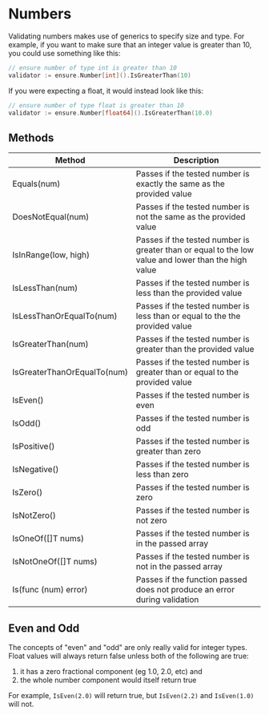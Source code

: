 # Numbers

Validating numbers makes use of generics to specify size and type.  For example,
if you want to make sure that an integer value is greater than 10, you could use
something like this:

```go
// ensure number of type int is greater than 10
validator := ensure.Number[int]().IsGreaterThan(10)
```

If you were expecting a float, it would instead look like this:

```go
// ensure number of type float is greater than 10
validator := ensure.Number[float64]().IsGreaterThan(10.0)
```

## Methods

| Method                      | Description                                                                                         |
|-----------------------------|-----------------------------------------------------------------------------------------------------|
| Equals(num)                 | Passes if the tested number is exactly the same as the provided value                               |
| DoesNotEqual(num)           | Passes if the tested number is not the same as the provided value                                   |
| IsInRange(low, high)        | Passes if the tested number is greater than or equal to the low value and lower than the high value |
| IsLessThan(num)             | Passes if the tested number is less than the provided value                                         |
| IsLessThanOrEqualTo(num)    | Passes if the tested number is less than or equal to the the provided value                         |
| IsGreaterThan(num)          | Passes if the tested number is greater than the provided value                                      |
| IsGreaterThanOrEqualTo(num) | Passes if the tested number is greater than or equal to the provided value                          |
| IsEven()                    | Passes if the tested number is even                                                                 |
| IsOdd()                     | Passes if the tested number is odd                                                                  |
| IsPositive()                | Passes if the tested number is greater than zero                                                    |
| IsNegative()                | Passes if the tested number is less than zero                                                       |
| IsZero()                    | Passes if the tested number is zero                                                                 |
| IsNotZero()                 | Passes if the tested number is not zero                                                             |
| IsOneOf([]T nums)           | Passes if the tested number is in the passed array                                                  |
| IsNotOneOf([]T nums)        | Passes if the tested number is not in the passed array                                              |
| Is(func (num) error)        | Passes if the function passed does not produce an error during validation                           |

## Even and Odd

The concepts of "even" and "odd" are only really valid for integer types.  Float
values will always return false unless both of the following are true:

1) it has a zero fractional component (eg 1.0, 2.0, etc) and
2) the whole number component would itself return true

For example, `IsEven(2.0)` will return true, but `IsEven(2.2)` and `IsEven(1.0)` will not.